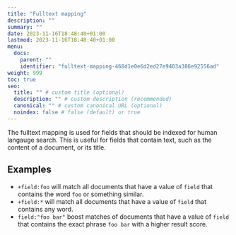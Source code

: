```yaml
---
title: "Fulltext mapping"
description: ""
summary: ""
date: 2023-11-16T18:48:40+01:00
lastmod: 2023-11-16T18:48:40+01:00
menu:
  docs:
    parent: ""
    identifier: "fulltext-mapping-468d1e0e6d2ed27e9403a386e92556ad"
weight: 999
toc: true
seo:
  title: "" # custom title (optional)
  description: "" # custom description (recommended)
  canonical: "" # custom canonical URL (optional)
  noindex: false # false (default) or true
---
```


The fulltext mapping is used for fields that should be indexed for human langauge search.
This is useful for fields that contain text, such as the content of a document, or its title.

## Examples

- `+field:foo` will match all documents that have a value of `field` that contains the word `foo` or something similar.
- `+field:*` will match all documents that have a value of `field` that contains any word.
- `field:"foo bar"` boost matches of documents that have a value of `field` that contains the exact phrase `foo bar` with a higher result score.
